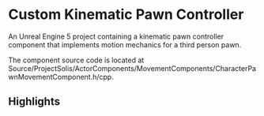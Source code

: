 # Custom Kinematic Pawn Controller

An Unreal Engine 5 project containing a kinematic pawn controller component that implements motion mechanics for a third person pawn.

The component source code is located at Source/ProjectSolis/ActorComponents/MovementComponents/CharacterPawnMovementComponent.h/cpp.

## Highlights

